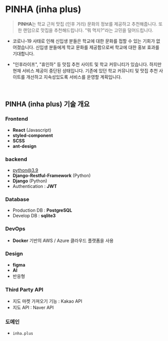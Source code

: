 # PINHA (inha plus)

> **PINHA**는 학교 근처 맛집 (인후 거리) 문화의 정보를 제공하고 추천해줍니다. 또한 랜덤으로 맛집을 추천해드립니다. "뭐 먹지?"라는 고민을 덜어드립니다.

- 코로나-19 사태로 인해 신입생 분들은 학교에 대한 문화를 접할 수 있는 기회가 없어졌습니다. 신입생 분들에게 학교 문화를 제공함으로써 학교에 대한 홍보 효과를 기대합니다.

- "인후라이프", "휴인하" 등 맛집 추천 사이트 및 학교 커뮤니티가 있습니다. 하지만 현재 서비스 제공이 중단된 상태입니다. 기존에 있던 학교 커뮤니티 및 맛집 추천 사이트를 개선하고 지속성있도록 서비스를 운영할 계획입니다.

<br>

## PINHA (inha plus) 기술 개요

### Frontend

- <b>React</b> (Javascript)
- <b>styled-component</b>
- <b>SCSS</b>
- <b>ant-design</b>

### backend

- python@3.9
- **Django-Restful-Framework** (Python)
- **Django** (Python)
- Authentication : **JWT**

### Database

- Production DB : **PostgreSQL**
- Develop DB : **sqlite3**

### DevOps

- **Docker** 기반의 AWS / Azure 클라우드 플랫폼을 사용

### Design

- **figma**
- **AI**
- 반응형

### Third Party API

- 지도 마켓 가져오기 기능 : Kakao API
- 지도 API : Naver API

### 도메인

- `inha.plus`
